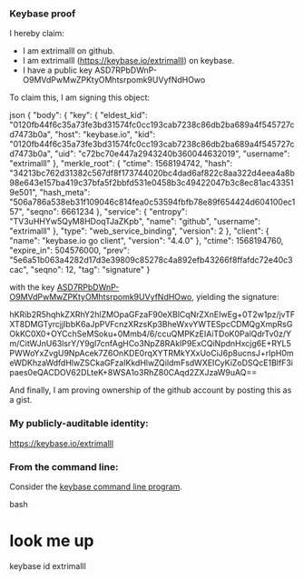 ### Keybase proof

I hereby claim:

  * I am extrimalll on github.
  * I am extrimalll (https://keybase.io/extrimalll) on keybase.
  * I have a public key ASD7RPbDWnP-O9MVdPwMwZPKtyOMhtsrpomk9UVyfNdHOwo

To claim this, I am signing this object:

json
{
  "body": {
    "key": {
      "eldest_kid": "0120fb44f6c35a73fe3bd31574fc0cc193cab7238c86db2ba689a4f545727cd7473b0a",
      "host": "keybase.io",
      "kid": "0120fb44f6c35a73fe3bd31574fc0cc193cab7238c86db2ba689a4f545727cd7473b0a",
      "uid": "c72bc70e447a2943240b360044632019",
      "username": "extrimalll"
    },
    "merkle_root": {
      "ctime": 1568194742,
      "hash": "34213bc762d31382c567df8f173744020bc4dad6af822c8aa322d4eea4a8b98e643e157ba419c37bfa5f2bbfd531e0458b3c49422047b3c8ec81ac433519e501",
      "hash_meta": "506a786a538eb31f109046c814fea0c53594fbfb78e89f654424d604100ec157",
      "seqno": 6661234
    },
    "service": {
      "entropy": "TV3uHHYw5QyM8HDoqTJaZKpb",
      "name": "github",
      "username": "extrimalll"
    },
    "type": "web_service_binding",
    "version": 2
  },
  "client": {
    "name": "keybase.io go client",
    "version": "4.4.0"
  },
  "ctime": 1568194760,
  "expire_in": 504576000,
  "prev": "5e6a51b063a4282d17d3e39809c85278c4a892efb43266f8ffafdc72e40c3cac",
  "seqno": 12,
  "tag": "signature"
}


with the key [ASD7RPbDWnP-O9MVdPwMwZPKtyOMhtsrpomk9UVyfNdHOwo](https://keybase.io/extrimalll), yielding the signature:


hKRib2R5hqhkZXRhY2hlZMOpaGFzaF90eXBlCqNrZXnEIwEg+0T2w1pz/jvTFXT8DMGTyrcjjIbbK6aJpPVFcnzXRzsKp3BheWxvYWTESpcCDMQgXmpRsGOkKC0X0+OYCchSeMSoku+0Mmb4/6/ccuQMPKzEIAiTDoK0PalQdrTv0z/Ym/CitWJnU63lsrY/Y9gl7cnfAgHCo3NpZ8RAkIP9ExCQiNpdnHxcjg6E+RYL5PWWoYxZvgU9NpAcek7Z6OnKDE0rqXYTRMkYXxUoCiJ6p8ucnsJ+rIpH0meWDKhzaWdfdHlwZSCkaGFzaIKkdHlwZQildmFsdWXEICyKiZoDSQcE1BlfF3ipaes0eQACDOV62DLteK+8WSA1o3RhZ80CAqd2ZXJzaW9uAQ==



And finally, I am proving ownership of the github account by posting this as a gist.

### My publicly-auditable identity:

https://keybase.io/extrimalll

### From the command line:

Consider the [keybase command line program](https://keybase.io/download).

bash
# look me up
keybase id extrimalll
